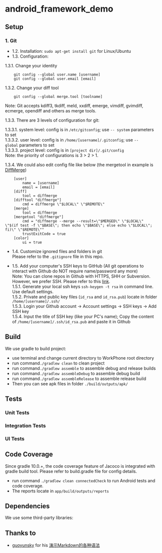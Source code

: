android_framework_demo
===================================

Setup
-----------------------------------

### 1. Git
- 1.2. Installation: <code>sudo apt-get install git</code> for Linux/Ubuntu
- 1.3. Configuration:<br />

1.3.1. Change your identity

    	git config --global user.name [username]
		git config --global user.email [email]

1.3.2. Change your diff tool

		git config --global merge.tool [toolname]
Note: Git accepts kdiff3, tkdiff, meld, xxdiff, emerge, vimdiff, gvimdiff, ecmerge, opendiff and others as merge tools.

1.3.3. There are 3 levels of configuration for git:<br />

1.3.3.1. system level: config is in <code>/etc/gitconfig</code>; use <code>-- system</code> parameters to set<br />
1.3.3.2. user level: config is in <code>/home/[username]/.gitconfig</code>; use <code>-- global</code> parameters to set<br />
1.3.3.3. project level: config is in <code>[project dir]/.git/config</code><br />
Note: the priority of configurations is 3 > 2 > 1.

1.3.4. We could also edit config file like below (the mergetool in example is [DiffMerge](http://www.sourcegear.com/diffmerge/))

		[user]
			name = [username]
			email = [email]
		[diff]
			tool = diffmerge
		[difftool "diffmerge"]
			cmd = diffmerge \"$LOCAL\" \"$REMOTE\"
		[merge]
			tool = diffmerge
		[mergetool "diffmerge"]
			cmd = "diffmerge --merge --result=\"$MERGED\" \"$LOCAL\" \"$(if test -f \"$BASE\"; then echo \"$BASE\"; else echo \"$LOCAL\"; fi)\" \"$REMOTE\""
			trustExitCode = true
		[color]
			ui = true

- 1.4. Customize ignored files and folders in git<br />
Please refer to the <code>.gitignore</code> file in this repo.

- 1.5. Add your computer's SSH keys to GitHub (All git operations to interact with Github do NOT require name/password any more)<br />
Note: You can clone repos in Github with HTTPS, SHH or Subversion. However, we prefer SSH. Please refer to this [link](https://help.github.com/articles/generating-ssh-keys).<br />
1.5.1. Generate your local ssh keys <code>ssh-keygen -t rsa</code> in command line. Use default settings.<br />
1.5.2. Private and public key files (<code>id_rsa</code> and <code>id_rsa.pub</code>) locate in folder <code>/home/[username]/.ssh/</code><br />
1.5.3. Login your Github account -> Account settings -> SSH keys -> Add SSH key<br />
1.5.4. Input the title of SSH key (like your PC's name); Copy the content of <code>/home/[username]/.ssh/id_rsa.pub</code> and paste it in Github

Build
-----------------------------------
We use gradle to build project:

- use terminal and change current directory to WorkPhone root directory
- run command<code>./gradlew clean</code> to clean project
- run command<code>./gradlew assemble</code> to assemble debug and release builds
- run command<code>./gradlew assembleDebug</code> to assemble debug build
- run command<code>./gradlew assembleRelease</code> to assemble release build
- Then you can see apk files in folder <code>./build/outputs/apk/</code>

Tests
-----------------------------------
### Unit Tests

### Integration Tests

### UI Tests

Code Coverage
-----------------------------------
Since gradle 10.0.+, the code coverage feature of Jacoco is integrated with gradle build tool. Please refer to build.gradle file for config details.
- run command <code>./gradlew clean connectedCheck</code> to run Android tests and code coverage.
- The reports locate in <code>app/build/outputs/reports</code>

Dependencies
-----------------------------------
We use some third-party libraries:


Thanks to
-----------------------------------
- [guoyunsky](https://github.com/guoyunsky) for his [演示Markdown的各种语法](https://github.com/guoyunsky/Markdown-Chinese-Demo)